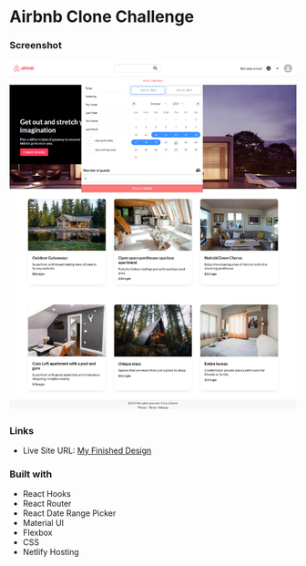 # Airbnb Clone Challenge

### Screenshot

![](./src/Images/screencapture.png)

### Links

- Live Site URL: [My Finished Design](https://stoic-albattani-2b34e3.netlify.app/)

### Built with

- React Hooks
- React Router
- React Date Range Picker
- Material UI
- Flexbox
- CSS
- Netlify Hosting
